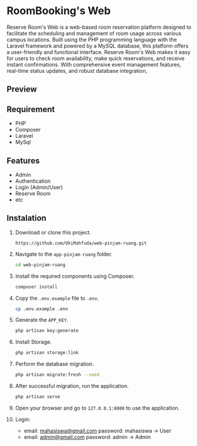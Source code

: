 <!-- 
<p align="center"><a href="https://laravel.com" target="_blank"><img src="https://raw.githubusercontent.com/laravel/art/master/logo-lockup/5%20SVG/2%20CMYK/1%20Full%20Color/laravel-logolockup-cmyk-red.svg" width="400" alt="Laravel Logo"></a></p>
-->

# RoomBooking's Web
Reserve Room's Web is a web-based room reservation platform designed to facilitate the scheduling and management of room usage across various campus locations. Built using the PHP programming language with the Laravel framework and powered by a MySQL database, this platform offers a user-friendly and functional interface.  Reserve Room's Web makes it easy for users to check room availability, make quick reservations, and receive instant confirmations. With comprehensive event management features, real-time status updates, and robust database integration, 
## Preview
<!-- <img src="https://i.ibb.co/gV7LJ2n/Reserve-room-web-1.png" style="max-width:100%"> -->
<ing src="./public/assets/UTM" alt="Halaman Depan" width="200"/>

## Requirement
- PHP
- Composer
- Laravel
- MySql

## Features
-  Admin
-  Authentication
-  Login (Admin/User)
-  Reserve Room
-  etc

## Instalation
1. Download or clone this project.
   ```git
   https://github.com/UkiMahfuda/web-pinjam-ruang.git
   ```
2. Navigate to the `app-pinjam-ruang` folder.
   ```sh
   cd web-pinjam-ruang
   ```
3. Install the required components using Composer.
   ```sh
   composer install
   ```
4. Copy the `.env.example` file to `.env`.
   ```sh
   cp .env.example .env
   ```
5. Generate the `APP_KEY`.
   ```sh
   php artisan key:generate
   ```
6. Install Storage.
   ```sh
   php artisan storage:link
   ```
7. Perform the database migration.
   ```sh
   php artisan migrate:fresh --seed
   ```
8. After successful migration, run the application.
   ```sh
   php artisan serve
   ```
9. Open your browser and go to `127.0.0.1:8000` to use the application.
   
10. Login:
    - email: mahasiswa@gmail.com password: mahasiswa -> User
    - email: admin@gmail.com password: admin -> Admin
